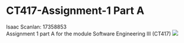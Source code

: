 # CT417-Assignment-1 Part A
Isaac Scanlan: 17358853   
Assignment 1 part A for the module Software Engineering III (CT417)
[![](https://jitpack.io/v/Tropentil/CT417---Assignment-1.svg)](https://jitpack.io/#Tropentil/CT417---Assignment-1)
